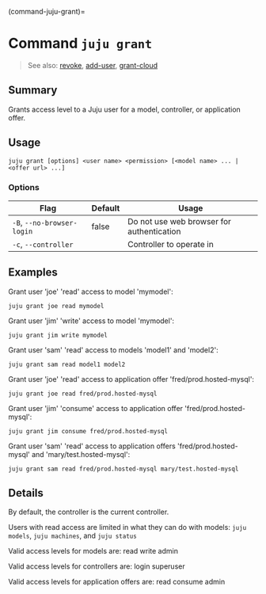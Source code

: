 (command-juju-grant)=
# Command `juju grant`
> See also: [revoke](#revoke), [add-user](#add-user), [grant-cloud](#grant-cloud)

## Summary
Grants access level to a Juju user for a model, controller, or application offer.

## Usage
```juju grant [options] <user name> <permission> [<model name> ... | <offer url> ...]```

### Options
| Flag | Default | Usage |
| --- | --- | --- |
| `-B`, `--no-browser-login` | false | Do not use web browser for authentication |
| `-c`, `--controller` |  | Controller to operate in |

## Examples

Grant user 'joe' 'read' access to model 'mymodel':

    juju grant joe read mymodel

Grant user 'jim' 'write' access to model 'mymodel':

    juju grant jim write mymodel

Grant user 'sam' 'read' access to models 'model1' and 'model2':

    juju grant sam read model1 model2

Grant user 'joe' 'read' access to application offer 'fred/prod.hosted-mysql':

    juju grant joe read fred/prod.hosted-mysql

Grant user 'jim' 'consume' access to application offer 'fred/prod.hosted-mysql':

    juju grant jim consume fred/prod.hosted-mysql

Grant user 'sam' 'read' access to application offers 'fred/prod.hosted-mysql' and 'mary/test.hosted-mysql':

    juju grant sam read fred/prod.hosted-mysql mary/test.hosted-mysql



## Details

By default, the controller is the current controller.

Users with read access are limited in what they can do with models:
`juju models`, `juju machines`, and `juju status`

Valid access levels for models are:
    read
    write
    admin

Valid access levels for controllers are:
    login
    superuser

Valid access levels for application offers are:
    read
    consume
    admin